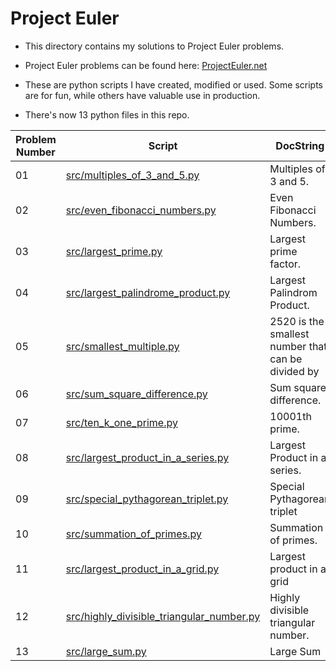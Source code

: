 # Project Euler #

* This directory contains my solutions to Project Euler problems.

* Project Euler problems can be found here:
[ProjectEuler.net](https://projecteuler.net/archives)

* These are python scripts I have created, modified or used. Some scripts are for fun, while others have valuable use in production.

* There's now 13 python files in this repo.

| Problem Number  | Script  | DocString |
| ------------- | ------------- | ------------- |
|01|<a href="./src/multiples_of_3_and_5.py">src/multiples\_of\_3\_and\_5.py</a>|Multiples of 3 and 5.|
|02|<a href="./src/even_fibonacci_numbers.py">src/even\_fibonacci\_numbers.py</a>|Even Fibonacci Numbers.|
|03|<a href="./src/largest_prime.py">src/largest\_prime.py</a>|Largest prime factor.|
|04|<a href="./src/largest_palindrome_product.py">src/largest\_palindrome\_product.py</a>|Largest Palindrom Product.|
|05|<a href="./src/smallest_multiple.py">src/smallest\_multiple.py</a>|2520 is the smallest number that can be divided by|
|06|<a href="./src/sum_square_difference.py">src/sum\_square\_difference.py</a>|Sum square difference.|
|07|<a href="./src/ten_k_one_prime.py">src/ten\_k\_one\_prime.py</a>|10001th prime.|
|08|<a href="./src/largest_product_in_a_series.py">src/largest\_product\_in\_a\_series.py</a>|Largest Product in a series.|
|09|<a href="./src/special_pythagorean_triplet.py">src/special\_pythagorean\_triplet.py</a>|Special Pythagorean triplet|
|10|<a href="./src/summation_of_primes.py">src/summation\_of\_primes.py</a>|Summation of primes.|
|11|<a href="./src/largest_product_in_a_grid.py">src/largest\_product\_in\_a\_grid.py</a>|Largest product in a grid|
|12|<a href="./src/highly_divisible_triangular_number.py">src/highly\_divisible\_triangular\_number.py</a>|Highly divisible triangular number.|
|13|<a href="./src/large_sum.py">src/large\_sum.py</a>|Large Sum|

